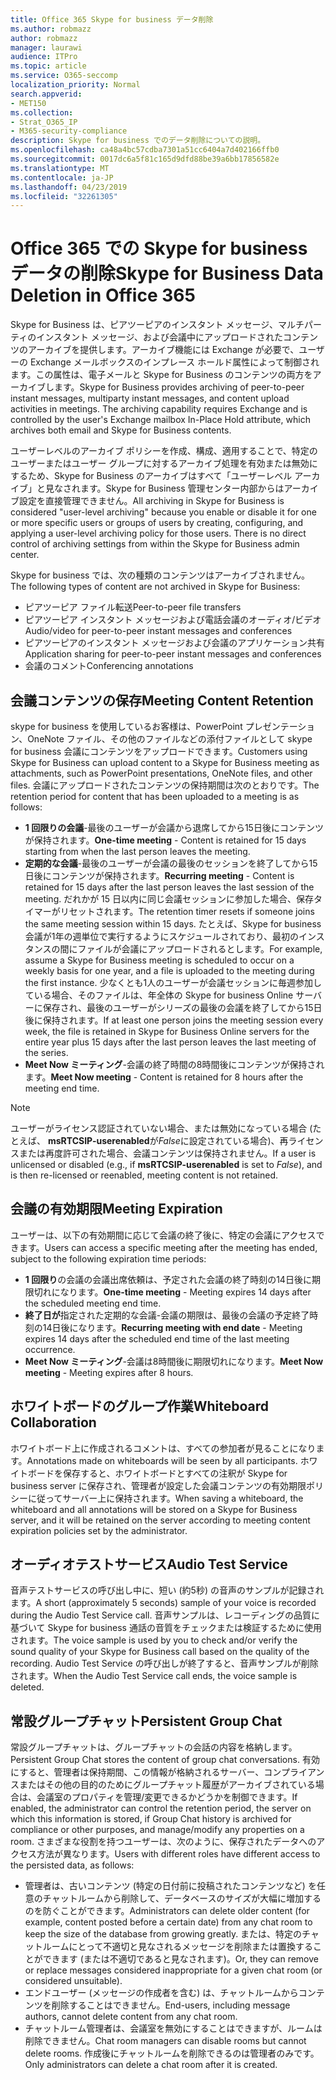 ```yaml
---
title: Office 365 Skype for business データ削除
ms.author: robmazz
author: robmazz
manager: laurawi
audience: ITPro
ms.topic: article
ms.service: O365-seccomp
localization_priority: Normal
search.appverid:
- MET150
ms.collection:
- Strat_O365_IP
- M365-security-compliance
description: Skype for business でのデータ削除についての説明。
ms.openlocfilehash: ca48a4bc57cdba7301a51cc6404a7d402166ffb0
ms.sourcegitcommit: 0017dc6a5f81c165d9dfd88be39a6bb17856582e
ms.translationtype: MT
ms.contentlocale: ja-JP
ms.lasthandoff: 04/23/2019
ms.locfileid: "32261305"
---
```

# <a name="skype-for-business-data-deletion-in-office-365"></a><span data-ttu-id="9b490-103">Office 365 での Skype for business データの削除</span><span class="sxs-lookup"><span data-stu-id="9b490-103">Skype for Business Data Deletion in Office 365</span></span>

<span data-ttu-id="9b490-p101">Skype for Business は、ピアツーピアのインスタント メッセージ、マルチパーティのインスタント メッセージ、および会議中にアップロードされたコンテンツのアーカイブを提供します。アーカイブ機能には Exchange が必要で、ユーザーの Exchange メールボックスのインプレース ホールド属性によって制御されます。この属性は、電子メールと Skype for Business のコンテンツの両方をアーカイブします。</span><span class="sxs-lookup"><span data-stu-id="9b490-p101">Skype for Business provides archiving of peer-to-peer instant messages, multiparty instant messages, and content upload activities in meetings. The archiving capability requires Exchange and is controlled by the user's Exchange mailbox In-Place Hold attribute, which archives both email and Skype for Business contents.</span></span>

<span data-ttu-id="9b490-p102">ユーザーレベルのアーカイブ ポリシーを作成、構成、適用することで、特定のユーザーまたはユーザー グループに対するアーカイブ処理を有効または無効にするため、Skype for Business のアーカイブはすべて「ユーザーレベル アーカイブ」と見なされます。Skype for Business 管理センター内部からはアーカイブ設定を直接管理できません。</span><span class="sxs-lookup"><span data-stu-id="9b490-p102">All archiving in Skype for Business is considered "user-level archiving" because you enable or disable it for one or more specific users or groups of users by creating, configuring, and applying a user-level archiving policy for those users. There is no direct control of archiving settings from within the Skype for Business admin center.</span></span>

<span data-ttu-id="9b490-108">Skype for business では、次の種類のコンテンツはアーカイブされません。</span><span class="sxs-lookup"><span data-stu-id="9b490-108">The following types of content are not archived in Skype for Business:</span></span> 
- <span data-ttu-id="9b490-109">ピアツーピア ファイル転送</span><span class="sxs-lookup"><span data-stu-id="9b490-109">Peer-to-peer file transfers</span></span>
- <span data-ttu-id="9b490-110">ピアツーピア インスタント メッセージおよび電話会議のオーディオ/ビデオ</span><span class="sxs-lookup"><span data-stu-id="9b490-110">Audio/video for peer-to-peer instant messages and conferences</span></span>
- <span data-ttu-id="9b490-111">ピアツーピアのインスタント メッセージおよび会議のアプリケーション共有</span><span class="sxs-lookup"><span data-stu-id="9b490-111">Application sharing for peer-to-peer instant messages and conferences</span></span>
- <span data-ttu-id="9b490-112">会議のコメント</span><span class="sxs-lookup"><span data-stu-id="9b490-112">Conferencing annotations</span></span> 

## <a name="meeting-content-retention"></a><span data-ttu-id="9b490-113">会議コンテンツの保存</span><span class="sxs-lookup"><span data-stu-id="9b490-113">Meeting Content Retention</span></span>
<span data-ttu-id="9b490-114">skype for business を使用しているお客様は、PowerPoint プレゼンテーション、OneNote ファイル、その他のファイルなどの添付ファイルとして skype for business 会議にコンテンツをアップロードできます。</span><span class="sxs-lookup"><span data-stu-id="9b490-114">Customers using Skype for Business can upload content to a Skype for Business meeting as attachments, such as PowerPoint presentations, OneNote files, and other files.</span></span> <span data-ttu-id="9b490-115">会議にアップロードされたコンテンツの保持期間は次のとおりです。</span><span class="sxs-lookup"><span data-stu-id="9b490-115">The retention period for content that has been uploaded to a meeting is as follows:</span></span>
- <span data-ttu-id="9b490-116">**1 回限りの会議**-最後のユーザーが会議から退席してから15日後にコンテンツが保持されます。</span><span class="sxs-lookup"><span data-stu-id="9b490-116">**One-time meeting** - Content is retained for 15 days starting from when the last person leaves the meeting.</span></span>
- <span data-ttu-id="9b490-117">**定期的な会議**-最後のユーザーが会議の最後のセッションを終了してから15日後にコンテンツが保持されます。</span><span class="sxs-lookup"><span data-stu-id="9b490-117">**Recurring meeting** - Content is retained for 15 days after the last person leaves the last session of the meeting.</span></span> <span data-ttu-id="9b490-118">だれかが 15 日以内に同じ会議セッションに参加した場合、保存タイマーがリセットされます。</span><span class="sxs-lookup"><span data-stu-id="9b490-118">The retention timer resets if someone joins the same meeting session within 15 days.</span></span> <span data-ttu-id="9b490-119">たとえば、Skype for business 会議が1年の週単位で実行するようにスケジュールされており、最初のインスタンスの間にファイルが会議にアップロードされるとします。</span><span class="sxs-lookup"><span data-stu-id="9b490-119">For example, assume a Skype for Business meeting is scheduled to occur on a weekly basis for one year, and a file is uploaded to the meeting during the first instance.</span></span> <span data-ttu-id="9b490-120">少なくとも1人のユーザーが会議セッションに毎週参加している場合、そのファイルは、年全体の Skype for business Online サーバーに保存され、最後のユーザーがシリーズの最後の会議を終了してから15日後に保持されます。</span><span class="sxs-lookup"><span data-stu-id="9b490-120">If at least one person joins the meeting session every week, the file is retained in Skype for Business Online servers for the entire year plus 15 days after the last person leaves the last meeting of the series.</span></span>
- <span data-ttu-id="9b490-121">**Meet Now ミーティング**-会議の終了時間の8時間後にコンテンツが保持されます。</span><span class="sxs-lookup"><span data-stu-id="9b490-121">**Meet Now meeting** - Content is retained for 8 hours after the meeting end time.</span></span>

> [!NOTE]
> <span data-ttu-id="9b490-122">ユーザーがライセンス認証されていない場合、または無効になっている場合 (たとえば、 **msRTCSIP-userenabled**が*False*に設定されている場合)、再ライセンスまたは再度許可された場合、会議コンテンツは保持されません。</span><span class="sxs-lookup"><span data-stu-id="9b490-122">If a user is unlicensed or disabled (e.g., if **msRTCSIP-userenabled** is set to *False*), and is then re-licensed or reenabled, meeting content is not retained.</span></span>

## <a name="meeting-expiration"></a><span data-ttu-id="9b490-123">会議の有効期限</span><span class="sxs-lookup"><span data-stu-id="9b490-123">Meeting Expiration</span></span>
<span data-ttu-id="9b490-124">ユーザーは、以下の有効期間に応じて会議の終了後に、特定の会議にアクセスできます。</span><span class="sxs-lookup"><span data-stu-id="9b490-124">Users can access a specific meeting after the meeting has ended, subject to the following expiration time periods:</span></span>
- <span data-ttu-id="9b490-125">**1 回限り**の会議の会議出席依頼は、予定された会議の終了時刻の14日後に期限切れになります。</span><span class="sxs-lookup"><span data-stu-id="9b490-125">**One-time meeting** - Meeting expires 14 days after the scheduled meeting end time.</span></span>
- <span data-ttu-id="9b490-126">**終了日が**指定された定期的な会議-会議の期限は、最後の会議の予定終了時刻の14日後になります。</span><span class="sxs-lookup"><span data-stu-id="9b490-126">**Recurring meeting with end date** - Meeting expires 14 days after the scheduled end time of the last meeting occurrence.</span></span>
- <span data-ttu-id="9b490-127">**Meet Now ミーティング**-会議は8時間後に期限切れになります。</span><span class="sxs-lookup"><span data-stu-id="9b490-127">**Meet Now meeting** - Meeting expires after 8 hours.</span></span>

## <a name="whiteboard-collaboration"></a><span data-ttu-id="9b490-128">ホワイトボードのグループ作業</span><span class="sxs-lookup"><span data-stu-id="9b490-128">Whiteboard Collaboration</span></span>
<span data-ttu-id="9b490-129">ホワイトボード上に作成されるコメントは、すべての参加者が見ることになります。</span><span class="sxs-lookup"><span data-stu-id="9b490-129">Annotations made on whiteboards will be seen by all participants.</span></span> <span data-ttu-id="9b490-130">ホワイトボードを保存すると、ホワイトボードとすべての注釈が Skype for business server に保存され、管理者が設定した会議コンテンツの有効期限ポリシーに従ってサーバー上に保持されます。</span><span class="sxs-lookup"><span data-stu-id="9b490-130">When saving a whiteboard, the whiteboard and all annotations will be stored on a Skype for Business server, and it will be retained on the server according to meeting content expiration policies set by the administrator.</span></span>

## <a name="audio-test-service"></a><span data-ttu-id="9b490-131">オーディオテストサービス</span><span class="sxs-lookup"><span data-stu-id="9b490-131">Audio Test Service</span></span>
<span data-ttu-id="9b490-132">音声テストサービスの呼び出し中に、短い (約5秒) の音声のサンプルが記録されます。</span><span class="sxs-lookup"><span data-stu-id="9b490-132">A short (approximately 5 seconds) sample of your voice is recorded during the Audio Test Service call.</span></span> <span data-ttu-id="9b490-133">音声サンプルは、レコーディングの品質に基づいて Skype for business 通話の音質をチェックまたは検証するために使用されます。</span><span class="sxs-lookup"><span data-stu-id="9b490-133">The voice sample is used by you to check and/or verify the sound quality of your Skype for Business call based on the quality of the recording.</span></span> <span data-ttu-id="9b490-134">Audio Test Service の呼び出しが終了すると、音声サンプルが削除されます。</span><span class="sxs-lookup"><span data-stu-id="9b490-134">When the Audio Test Service call ends, the voice sample is deleted.</span></span>

## <a name="persistent-group-chat"></a><span data-ttu-id="9b490-135">常設グループチャット</span><span class="sxs-lookup"><span data-stu-id="9b490-135">Persistent Group Chat</span></span>
<span data-ttu-id="9b490-136">常設グループチャットは、グループチャットの会話の内容を格納します。</span><span class="sxs-lookup"><span data-stu-id="9b490-136">Persistent Group Chat stores the content of group chat conversations.</span></span> <span data-ttu-id="9b490-137">有効にすると、管理者は保持期間、この情報が格納されるサーバー、コンプライアンスまたはその他の目的のためにグループチャット履歴がアーカイブされている場合は、会議室のプロパティを管理/変更できるかどうかを制御できます。</span><span class="sxs-lookup"><span data-stu-id="9b490-137">If enabled, the administrator can control the retention period, the server on which this information is stored, if Group Chat history is archived for compliance or other purposes, and manage/modify any properties on a room.</span></span> <span data-ttu-id="9b490-138">さまざまな役割を持つユーザーは、次のように、保存されたデータへのアクセス方法が異なります。</span><span class="sxs-lookup"><span data-stu-id="9b490-138">Users with different roles have different access to the persisted data, as follows:</span></span>
- <span data-ttu-id="9b490-139">管理者は、古いコンテンツ (特定の日付前に投稿されたコンテンツなど) を任意のチャットルームから削除して、データベースのサイズが大幅に増加するのを防ぐことができます。</span><span class="sxs-lookup"><span data-stu-id="9b490-139">Administrators can delete older content (for example, content posted before a certain date) from any chat room to keep the size of the database from growing greatly.</span></span> <span data-ttu-id="9b490-140">または、特定のチャットルームにとって不適切と見なされるメッセージを削除または置換することができます (または不適切であると見なされます)。</span><span class="sxs-lookup"><span data-stu-id="9b490-140">Or, they can remove or replace messages considered inappropriate for a given chat room (or considered unsuitable).</span></span>
- <span data-ttu-id="9b490-141">エンドユーザー (メッセージの作成者を含む) は、チャットルームからコンテンツを削除することはできません。</span><span class="sxs-lookup"><span data-stu-id="9b490-141">End-users, including message authors, cannot delete content from any chat room.</span></span>
- <span data-ttu-id="9b490-142">チャットルーム管理者は、会議室を無効にすることはできますが、ルームは削除できません。</span><span class="sxs-lookup"><span data-stu-id="9b490-142">Chat room managers can disable rooms but cannot delete rooms.</span></span> <span data-ttu-id="9b490-143">作成後にチャットルームを削除できるのは管理者のみです。</span><span class="sxs-lookup"><span data-stu-id="9b490-143">Only administrators can delete a chat room after it is created.</span></span>